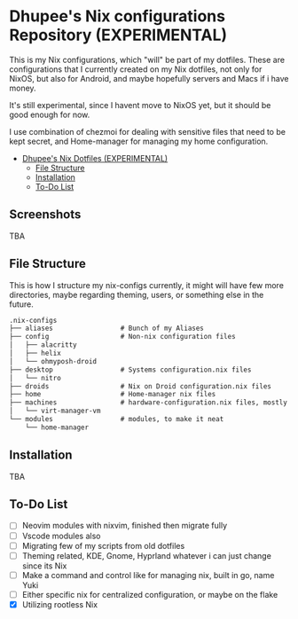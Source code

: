 # Dhupee's Nix configurations Repository (EXPERIMENTAL)

This is my Nix configurations, which "will" be part of my dotfiles. These are configurations that I currently created on my Nix dotfiles, not only for NixOS, but also for Android, and maybe hopefully servers and Macs if i have money.

It's still experimental, since I havent move to NixOS yet, but it should be good enough for now.

I use combination of chezmoi for dealing with sensitive files that need to be kept secret, and Home-manager for managing my home configuration.

<!--toc:start-->

- [Dhupee's Nix Dotfiles (EXPERIMENTAL)](#dhupees-nix-dotfiles-experimental)
  - [File Structure](#file-structure)
  - [Installation](#installation)
  - [To-Do List](#to-do-list)
  <!--toc:end-->

## Screenshots

TBA

## File Structure

This is how I structure my nix-configs currently, it might will have few more directories, maybe regarding theming, users, or something else in the future.

```txt
.nix-configs
├── aliases                 # Bunch of my Aliases
├── config                  # Non-nix configuration files
│   ├── alacritty
│   ├── helix
│   └── ohmyposh-droid
├── desktop                 # Systems configuration.nix files
│   └── nitro
├── droids                  # Nix on Droid configuration.nix files
├── home                    # Home-manager nix files
├── machines                # hardware-configuration.nix files, mostly for backups
│   └── virt-manager-vm
└── modules                 # modules, to make it neat
    └── home-manager
```

## Installation

TBA

## To-Do List

- [ ] Neovim modules with nixvim, finished then migrate fully
- [ ] Vscode modules also
- [ ] Migrating few of my scripts from old dotfiles
- [ ] Theming related, KDE, Gnome, Hyprland whatever i can just change since its Nix
- [ ] Make a command and control like for managing nix, built in go, name Yuki
- [ ] Either specific nix for centralized configuration, or maybe on the flake
- [x] Utilizing rootless Nix
